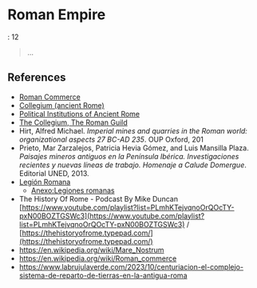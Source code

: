 # Roman Empire

: 12

> …
> 

## References

- [Roman Commerce](https://en.wikipedia.org/wiki/Roman_commerce)
- [Collegium (ancient Rome)](https://en.wikipedia.org/wiki/Collegium_(ancient_Rome))
- [Political Institutions of Ancient Rome](https://en.wikipedia.org/wiki/Political_institutions_of_ancient_Rome)
- [The Collegium, The Roman Guild](https://www.romanports.org/en/articles/ports-in-focus/563-the-collegium-the-roman-guild.html)
- Hirt, Alfred Michael. *Imperial mines and quarries in the Roman world: organizational aspects 27 BC-AD 235*. OUP Oxford, 201
- Prieto, Mar Zarzalejos, Patricia Hevia Gómez, and Luis Mansilla Plaza. *Paisajes
mineros antiguos en la Península Ibérica. Investigaciones recientes y nuevas líneas de trabajo. Homenaje a Calude Domergue*. Editorial UNED, 2013.
- [Legión Romana](https://es.wikipedia.org/wiki/Legi%C3%B3n_romana)
    - [Anexo:Legiones romanas](https://es.wikipedia.org/wiki/Anexo:Legiones_romanas)
- The History Of Rome - Podcast By Mike Duncan
[https://www.youtube.com/playlist?list=PLmhKTejvqnoOrQOcTY-pxN00BOZTGSWc3](https://www.youtube.com/playlist?list=PLmhKTejvqnoOrQOcTY-pxN00BOZTGSWc3) / [https://thehistoryofrome.typepad.com/](https://thehistoryofrome.typepad.com/)
- https://en.wikipedia.org/wiki/Mare_Nostrum
- https://en.wikipedia.org/wiki/Roman_commerce
- https://www.labrujulaverde.com/2023/10/centuriacion-el-complejo-sistema-de-reparto-de-tierras-en-la-antigua-roma